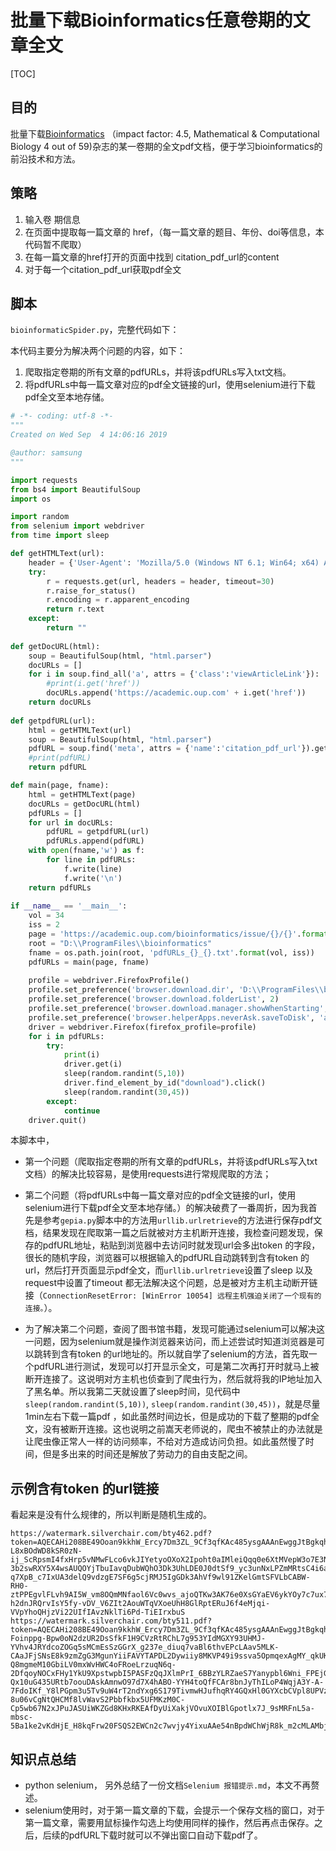 # 批量下载Bioinformatics任意卷期的文章全文

[TOC]

## 目的

批量下载[Bioinformatics](https://academic.oup.com/bioinformatics/) （impact factor: 4.5,  Mathematical & Computational Biology
4 out of 59)杂志的某一卷期的全文pdf文档，便于学习bioinformatics的前沿技术和方法。

## 策略

1. 输入卷 期信息
2. 在页面中提取每一篇文章的 href，（每一篇文章的题目、年份、doi等信息，本代码暂不爬取）
3. 在每一篇文章的href打开的页面中找到 citation_pdf_url的content
4. 对于每一个citation_pdf_url获取pdf全文

## 脚本

`bioinformaticSpider.py`，完整代码如下：

本代码主要分为解决两个问题的内容，如下：

1. 爬取指定卷期的所有文章的pdfURLs，并将该pdfURLs写入txt文档。
2. 将pdfURLs中每一篇文章对应的pdf全文链接的url，使用selenium进行下载pdf全文至本地存储。

```python
# -*- coding: utf-8 -*-
"""
Created on Wed Sep  4 14:06:16 2019

@author: samsung
"""

import requests
from bs4 import BeautifulSoup
import os

import random
from selenium import webdriver
from time import sleep

def getHTMLText(url):
    header = {'User-Agent': 'Mozilla/5.0 (Windows NT 6.1; Win64; x64) AppleWebKit/537.36 (KHTML, like Gecko) Chrome/72.0.3626.121 Safari/537.36'}
    try:
        r = requests.get(url, headers = header, timeout=30)
        r.raise_for_status()
        r.encoding = r.apparent_encoding
        return r.text
    except:
        return ""
		
def getDocURL(html):
    soup = BeautifulSoup(html, "html.parser")
    docURLs = []
    for i in soup.find_all('a', attrs = {'class':'viewArticleLink'}):
        #print(i.get('href'))
        docURLs.append('https://academic.oup.com' + i.get('href'))
    return docURLs
	
def getpdfURL(url):
    html = getHTMLText(url)
    soup = BeautifulSoup(html, "html.parser")
    pdfURL = soup.find('meta', attrs = {'name':'citation_pdf_url'}).get('content')
    #print(pdfURL)
    return pdfURL

def main(page, fname):
    html = getHTMLText(page)
    docURLs = getDocURL(html)
    pdfURLs = []
    for url in docURLs:
        pdfURL = getpdfURL(url)
        pdfURLs.append(pdfURL)
    with open(fname,'w') as f:
        for line in pdfURLs:
            f.write(line)
            f.write('\n')
    return pdfURLs
            
if __name__ == '__main__':
    vol = 34
    iss = 2
    page = 'https://academic.oup.com/bioinformatics/issue/{}/{}'.format(vol, iss)
    root = "D:\\ProgramFiles\\bioinformatics"
    fname = os.path.join(root, 'pdfURLs_{}_{}.txt'.format(vol, iss))
    pdfURLs = main(page, fname)
    
    profile = webdriver.FirefoxProfile()
    profile.set_preference('browser.download.dir', 'D:\\ProgramFiles\\bioinformatics')
    profile.set_preference('browser.download.folderList', 2)
    profile.set_preference('browser.download.manager.showWhenStarting', False)
    profile.set_preference('browser.helperApps.neverAsk.saveToDisk', 'application/pdf')
    driver = webdriver.Firefox(firefox_profile=profile)
    for i in pdfURLs:
        try:
            print(i)
            driver.get(i)
            sleep(random.randint(5,10))
            driver.find_element_by_id("download").click()
            sleep(random.randint(30,45))
        except:
            continue
    driver.quit()
```

本脚本中，

* 第一个问题（爬取指定卷期的所有文章的pdfURLs，并将该pdfURLs写入txt文档）的解决比较容易，是使用requests进行常规爬取的方法；

* 第二个问题（将pdfURLs中每一篇文章对应的pdf全文链接的url，使用selenium进行下载pdf全文至本地存储。）的解决破费了一番周折，因为我首先是参考`gepia.py`脚本中的方法用`urllib.urlretrieve`的方法进行保存pdf文档，结果发现在爬取第一篇之后就被对方主机断开连接，我检查问题发现，保存的pdfURL地址，粘贴到浏览器中去访问时就发现url会多出token 的字段，很长的随机字段，浏览器可以根据输入的pdfURL自动跳转到含有token 的url，然后打开页面显示pdf全文，而`urllib.urlretrieve`设置了sleep 以及request中设置了timeout 都无法解决这个问题，总是被对方主机主动断开链接（`ConnectionResetError: [WinError 10054] 远程主机强迫关闭了一个现有的连接。`）。
* 为了解决第二个问题，查阅了图书馆书籍，发现可能通过selenium可以解决这一问题，因为selenium就是操作浏览器来访问，而上述尝试时知道浏览器是可以跳转到含有token 的url地址的。所以就自学了selenium的方法，首先取一个pdfURL进行测试，发现可以打开显示全文，可是第二次再打开时就马上被断开连接了。这说明对方主机也侦查到了爬虫行为，然后就将我的IP地址加入了黑名单。所以我第二天就设置了sleep时间，见代码中`sleep(random.randint(5,10))`, `sleep(random.randint(30,45))`，就是尽量1min左右下载一篇pdf ，如此虽然时间边长，但是成功的下载了整期的pdf全文，没有被断开连接。这也说明之前嵩天老师说的，爬虫不被禁止的办法就是让爬虫像正常人一样的访问频率，不给对方造成访问负担。如此虽然慢了时间，但是多出来的时间还是解放了劳动力的自由支配之间。

## 示例含有token 的url链接

看起来是没有什么规律的，所以判断是随机生成的。

```
https://watermark.silverchair.com/bty462.pdf?token=AQECAHi208BE49Ooan9kkhW_Ercy7Dm3ZL_9Cf3qfKAc485ysgAAAnEwggJtBgkqhkiG9w0BBwagggJeMIICWgIBADCCAlMGCSqGSIb3DQEHATAeBglghkgBZQMEAS4wEQQMkwUjAntYukvUIXgNAgEQgIICJFA43b9GG1Dx2wAAkwBwa_hMgRsPnrehOHe6rhMAjeNcZb-L8xBOdWD8kSR0zN-ij_ScRpsmI4fxHrp5vNMwFLco6vkJIYetyoOXoX2Ipoht0aIMleiQqq0e6XtMVepW3o7E3NCQwbDZSWC9nviqyM36h2t_MTPTPXTb2NwdlqKuvOLupElFAj2jgrst3ai1dj-3b2swRXY5X4wsAUQOYjTbuIavqDubWQhO3Dk3UhLDE0J0dtSf9_yc3unNxLPZmMRtsC4i6aTUpet1kR2Ebd0T8cdwYOcrlhKnbik_4nIBqXcqLpEUobK6k7fwSzWp2Mv7DzarlKFfYMXDmgPk9bPd2B9eIY6GEJcAIk4ZSSvzPMe8wEoyliFE1bpxwlEY0glqQtKSPe2nWxN5l1NDxcjEu1KsipgU8kGOzyWCaxGLF6HAeTpAcury8oBSul7jLhoKhIyPo7SM6vX6_hi6djWxCVnwWitofcQNTx9UM_-q7XpB_c7IxUA3delQ9vdzgE7SF6g5cjRMJ5IgGDk3AhVf9wl91ZKelGmtSFVLbCABW-RH0-ztPPEgvlFLvh9AI5W_vm8OQmMNfaol6Vc0wvs_ajoQTKw3AK76e0XsGYaEV6ykYOy7c7ux7X-h2dnJRQrvIsY5fy-vDV_V6ZIt2AouWTqVXoeUhH8GlRptERuJ6f4eMjqi-VVpYhoQHjzVi22UIfIAvzNklTi6Pd-TiEIrxbuS
https://watermark.silverchair.com/bty511.pdf?token=AQECAHi208BE49Ooan9kkhW_Ercy7Dm3ZL_9Cf3qfKAc485ysgAAAnEwggJtBgkqhkiG9w0BBwagggJeMIICWgIBADCCAlMGCSqGSIb3DQEHATAeBglghkgBZQMEAS4wEQQMXy36dXViDVhidIuAAgEQgIICJDVsMybV8ysgG9-Foinppg-Bpw0oN2dzUR2DsSfkF1H9CVzRtRChL7g953YIdMGXY93UHMJ-YVhv4JRYdcoZOGq5sMCmEsSzGGrX_g237e_diuq7vaBl6thvEPcLAav5MLK-CAaJFjSNsE8k9zmZgG3MgunYiiFAVYTAPDL2Dywiiy8MKVP49i9ssva5OpmqexAgMY_qkUK0RPzWNYrRe0AL40JLZzylL1IZtlGn3Y-Q8mgmeM10GbiLV0mxWvHWC4oFRoeLrzuqN6q-2DfqoyNOCxFHy1YkU9XpstwpbI5PASFzQqJXlmPrI_6BBzYLRZaeS7Yanypbl6Wni_FPEjGH_mp5sKbKU6bFSyAazoGcdloD-Qx10uG435URtb7oouDAskAmnwO97d7X4hABO-YYH4toQfFCAr8bnJyThILoP4WqjA3Y-A-7FdoIKf_Y8lPGpm3u5Tv9uW4rT2ndYxg6S179TivmwHJufhqRY4GQxHl0GYXcbCVpl8UPVzh_zVc2SUTYN5ebkmMbG2aJ9-8u06vCgNtQHCMf8lvWavS2Pbbfkbx5UFMKzM0C-Cp5wb67N2xJPuJASUiWKZGd8KHxRKEAfDyUiXakjVOvuXOIBlGpotlx7J_9sMRFnL5a-mbsc-5Ba1ke2vKdHjE_H8kqFrw20FSQS2EWCn2c7wvjy4YixuAAe54nBpdWChWjR8k_m2cMLAMbjWMf9va4AVyGjaBT

```

## 知识点总结

- python selenium， 另外总结了一份文档`Selenium 报错提示.md`，本文不再赘述。
- selenium使用时，对于第一篇文章的下载，会提示一个保存文档的窗口，对于第一篇文章，需要用鼠标操作勾选上均使用同样的操作，然后再点击保存。之后，后续的pdfURL下载时就可以不弹出窗口自动下载pdf了。

